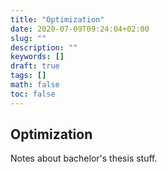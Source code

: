 ```yaml
---
title: "Optimization"
date: 2020-07-09T09:24:04+02:00
slug: ""
description: ""
keywords: []
draft: true
tags: []
math: false
toc: false
---
```


## Optimization

Notes about bachelor's thesis stuff.

